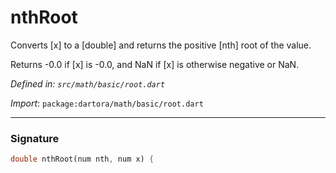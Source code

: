 # nthRoot

Converts [x] to a [double] and returns the positive [nth] root of the
value.

Returns -0.0 if [x] is -0.0, and NaN if [x] is otherwise negative or NaN.

_Defined in: `src/math/basic/root.dart`_

_Import_: `package:dartora/math/basic/root.dart`


---


### Signature

```dart
double nthRoot(num nth, num x) {
```
